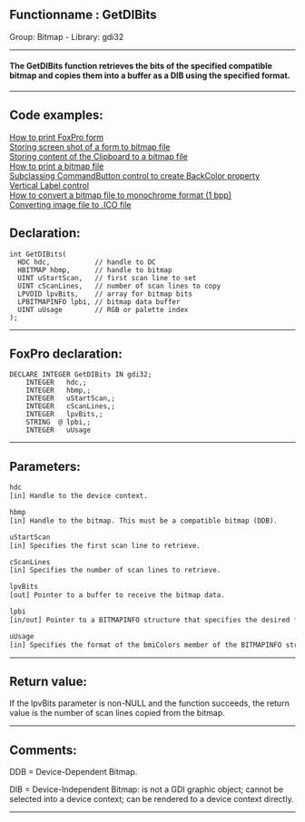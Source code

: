 <link rel="stylesheet" type="text/css" href="../../css/win32api.css">  
<link rel="stylesheet" href="https://cdnjs.cloudflare.com/ajax/libs/font-awesome/4.7.0/css/font-awesome.min.css">

## Functionname : GetDIBits
Group: Bitmap - Library: gdi32    
***  


#### The GetDIBits function retrieves the bits of the specified compatible bitmap and copies them into a buffer as a DIB using the specified format. 
***  


## Code examples:
[How to print FoxPro form](../../samples/sample_158.md)  
[Storing screen shot of a form to bitmap file](../../samples/sample_187.md)  
[Storing content of the Clipboard to a bitmap file](../../samples/sample_189.md)  
[How to print a bitmap file](../../samples/sample_211.md)  
[Subclassing CommandButton control to create BackColor property](../../samples/sample_392.md)  
[Vertical Label control](../../samples/sample_398.md)  
[How to convert a bitmap file to monochrome format (1 bpp)](../../samples/sample_493.md)  
[Converting image file to .ICO file](../../samples/sample_503.md)  

## Declaration:
```foxpro  
int GetDIBits(
  HDC hdc,           // handle to DC
  HBITMAP hbmp,      // handle to bitmap
  UINT uStartScan,   // first scan line to set
  UINT cScanLines,   // number of scan lines to copy
  LPVOID lpvBits,    // array for bitmap bits
  LPBITMAPINFO lpbi, // bitmap data buffer
  UINT uUsage        // RGB or palette index
);  
```  
***  


## FoxPro declaration:
```foxpro  
DECLARE INTEGER GetDIBits IN gdi32;
	INTEGER   hdc,;
	INTEGER   hbmp,;
	INTEGER   uStartScan,;
	INTEGER   cScanLines,;
	INTEGER   lpvBits,;
	STRING  @ lpbi,;
	INTEGER   uUsage  
```  
***  


## Parameters:
```txt  
hdc
[in] Handle to the device context.

hbmp
[in] Handle to the bitmap. This must be a compatible bitmap (DDB).

uStartScan
[in] Specifies the first scan line to retrieve.

cScanLines
[in] Specifies the number of scan lines to retrieve.

lpvBits
[out] Pointer to a buffer to receive the bitmap data.

lpbi
[in/out] Pointer to a BITMAPINFO structure that specifies the desired format for the DIB data.

uUsage
[in] Specifies the format of the bmiColors member of the BITMAPINFO structure.  
```  
***  


## Return value:
If the lpvBits parameter is non-NULL and the function succeeds, the return value is the number of scan lines copied from the bitmap.  
***  


## Comments:
DDB = Device-Dependent Bitmap.  
  
DIB = Device-Independent Bitmap: is not a GDI graphic object; cannot be selected into a device context; can be rendered to a device context directly.  
  
***  

